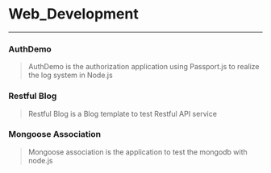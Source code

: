 # Web_Development
---
### AuthDemo 
> AuthDemo is the authorization application using Passport.js to realize the log system in Node.js
### Restful Blog 
> Restful Blog is a Blog template to test Restful API service
### Mongoose Association 
> Mongoose association is the application to test the mongodb with node.js
